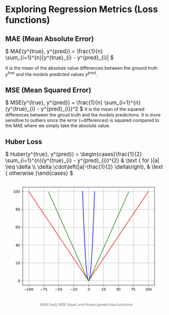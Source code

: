 # Exploring Regression Metrics (Loss functions)
## MAE (Mean Absolute Error)
<span style="font-size:1.2em;">
$ MAE(y^{true}, y^{pred}) = \frac{1}{n} \sum_{i=1}^{n}|y^{true}_{i} - y^{pred}_{i}| $
</span>

It is the mean of the absolute value differences between the ground truth $y^{true}$ and the models predicted values $y^{pred}$.

## MSE (Mean Squared Error)
<span style="font-size:1.2em;">
$ MSE(y^{true}, y^{pred}) = \frac{1}{n} \sum_{i=1}^{n}(y^{true}_{i} - y^{pred}_{i})^2 $
</span>
It is the mean of the squared differences between the groud truth and the models predictions. It is more sensitive to outliers since the error (=differences) is squared compared to the MAE where we simply take the absolute value. 

## Huber Loss
<span style="font-size:1.2em;">
$ Huber(y^{true}, y^{pred}) = \begin{cases}\frac{1}{2} \sum_{i=1}^{n}(y^{true}_{i} - y^{pred}_{i})^{2} & \text { for }|a| \leq \delta \\ \delta \cdot\left(|a|-\frac{1}{2} \delta\right), & \text { otherwise }\end{cases} $
</span>

![text](pics/comparison.png)
